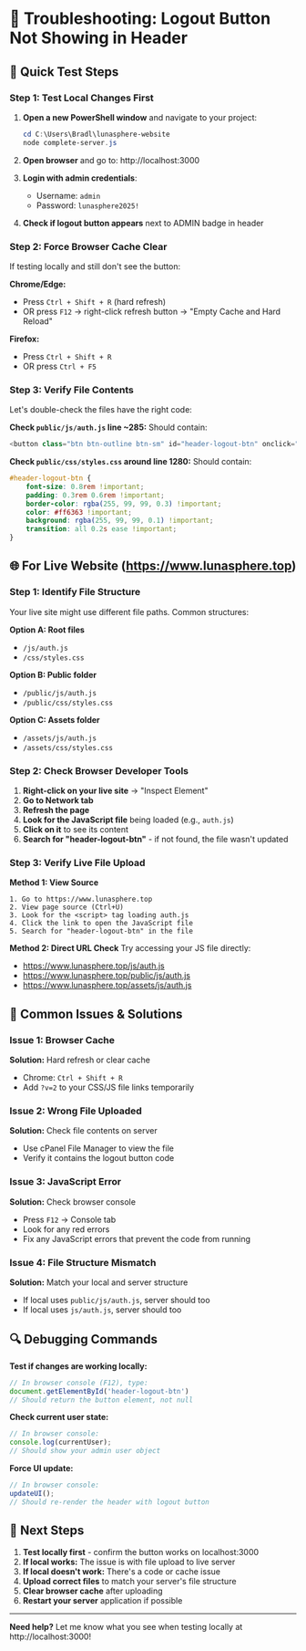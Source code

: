 # 🔧 Troubleshooting: Logout Button Not Showing in Header

## 🎯 **Quick Test Steps**

### Step 1: Test Local Changes First
1. **Open a new PowerShell window** and navigate to your project:
   ```powershell
   cd C:\Users\Bradl\lunasphere-website
   node complete-server.js
   ```

2. **Open browser** and go to: http://localhost:3000

3. **Login with admin credentials**:
   - Username: `admin`
   - Password: `lunasphere2025!`

4. **Check if logout button appears** next to ADMIN badge in header

### Step 2: Force Browser Cache Clear
If testing locally and still don't see the button:

**Chrome/Edge:**
- Press `Ctrl + Shift + R` (hard refresh)
- OR press `F12` → right-click refresh button → "Empty Cache and Hard Reload"

**Firefox:**
- Press `Ctrl + Shift + R`
- OR press `Ctrl + F5`

### Step 3: Verify File Contents
Let's double-check the files have the right code:

**Check `public/js/auth.js` line ~285:**
Should contain:
```javascript
<button class="btn btn-outline btn-sm" id="header-logout-btn" onclick="handleLogout()" style="margin-left: 10px;">Logout</button>
```

**Check `public/css/styles.css` around line 1280:**
Should contain:
```css
#header-logout-btn {
    font-size: 0.8rem !important;
    padding: 0.3rem 0.6rem !important;
    border-color: rgba(255, 99, 99, 0.3) !important;
    color: #ff6363 !important;
    background: rgba(255, 99, 99, 0.1) !important;
    transition: all 0.2s ease !important;
}
```

## 🌐 **For Live Website (https://www.lunasphere.top)**

### Step 1: Identify File Structure
Your live site might use different file paths. Common structures:

**Option A: Root files**
- `/js/auth.js`
- `/css/styles.css`

**Option B: Public folder**
- `/public/js/auth.js`
- `/public/css/styles.css`

**Option C: Assets folder**
- `/assets/js/auth.js`
- `/assets/css/styles.css`

### Step 2: Check Browser Developer Tools
1. **Right-click on your live site** → "Inspect Element"
2. **Go to Network tab**
3. **Refresh the page**
4. **Look for the JavaScript file** being loaded (e.g., `auth.js`)
5. **Click on it** to see its content
6. **Search for "header-logout-btn"** - if not found, the file wasn't updated

### Step 3: Verify Live File Upload
**Method 1: View Source**
```
1. Go to https://www.lunasphere.top
2. View page source (Ctrl+U)
3. Look for the <script> tag loading auth.js
4. Click the link to open the JavaScript file
5. Search for "header-logout-btn" in the file
```

**Method 2: Direct URL Check**
Try accessing your JS file directly:
- https://www.lunasphere.top/js/auth.js
- https://www.lunasphere.top/public/js/auth.js
- https://www.lunasphere.top/assets/js/auth.js

## 🚨 **Common Issues & Solutions**

### Issue 1: Browser Cache
**Solution:** Hard refresh or clear cache
- Chrome: `Ctrl + Shift + R`
- Add `?v=2` to your CSS/JS file links temporarily

### Issue 2: Wrong File Uploaded
**Solution:** Check file contents on server
- Use cPanel File Manager to view the file
- Verify it contains the logout button code

### Issue 3: JavaScript Error
**Solution:** Check browser console
- Press `F12` → Console tab
- Look for any red errors
- Fix any JavaScript errors that prevent the code from running

### Issue 4: File Structure Mismatch
**Solution:** Match your local and server structure
- If local uses `public/js/auth.js`, server should too
- If local uses `js/auth.js`, server should too

## 🔍 **Debugging Commands**

**Test if changes are working locally:**
```javascript
// In browser console (F12), type:
document.getElementById('header-logout-btn')
// Should return the button element, not null
```

**Check current user state:**
```javascript
// In browser console:
console.log(currentUser);
// Should show your admin user object
```

**Force UI update:**
```javascript
// In browser console:
updateUI();
// Should re-render the header with logout button
```

## 📝 **Next Steps**

1. **Test locally first** - confirm the button works on localhost:3000
2. **If local works:** The issue is with file upload to live server
3. **If local doesn't work:** There's a code or cache issue
4. **Upload correct files** to match your server's file structure
5. **Clear browser cache** after uploading
6. **Restart your server** application if possible

---

**Need help?** Let me know what you see when testing locally at http://localhost:3000!